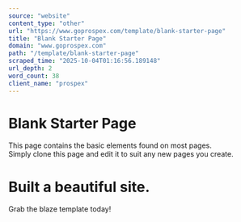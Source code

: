 ```yaml
---
source: "website"
content_type: "other"
url: "https://www.goprospex.com/template/blank-starter-page"
title: "Blank Starter Page"
domain: "www.goprospex.com"
path: "/template/blank-starter-page"
scraped_time: "2025-10-04T01:16:56.189148"
url_depth: 2
word_count: 38
client_name: "prospex"
---
```


# Blank Starter Page

This page contains the basic elements found on most pages.  
Simply clone this page and edit it to suit any new pages you create.

# Built a beautiful site.  
Grab the blaze template today!